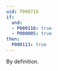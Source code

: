 ```yaml
---
uid: T000718
if:
  and:
  - P000110: true
  - P000005: true
then:
  P000113: true
---
```


By definition.
